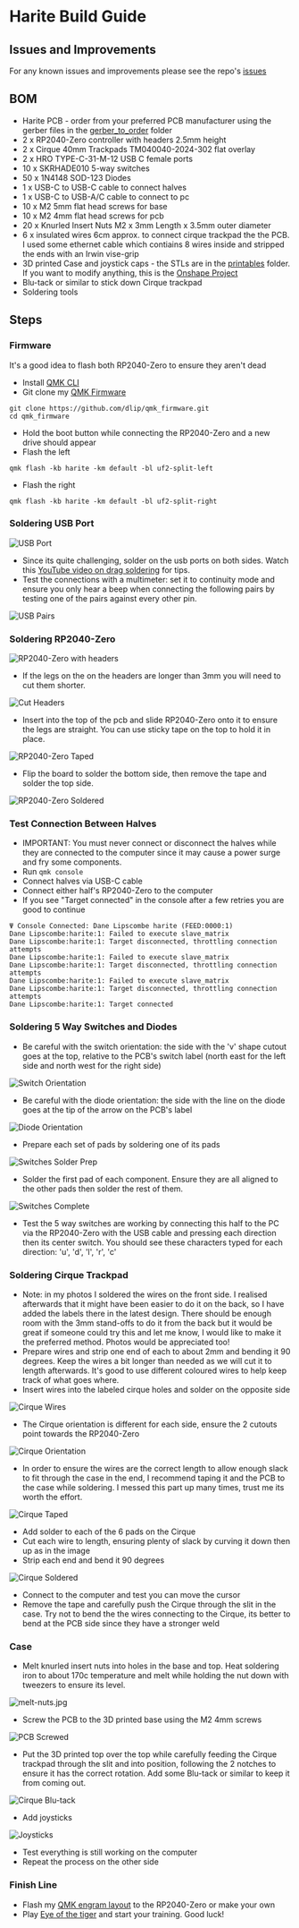 # Harite Build Guide

## Issues and Improvements

For any known issues and improvements please see the repo's [issues](https://github.com/dlip/harite/issues)

## BOM

- Harite PCB - order from your preferred PCB manufacturer using the gerber files in the [gerber_to_order](./gerber_to_order) folder
- 2 x RP2040-Zero controller with headers 2.5mm height
- 2 x Cirque 40mm Trackpads TM040040-2024-302 flat overlay
- 2 x HRO TYPE-C-31-M-12 USB C female ports
- 10 x SKRHADE010 5-way switches
- 50 x 1N4148 SOD-123 Diodes
- 1 x USB-C to USB-C cable to connect halves
- 1 x USB-C to USB-A/C cable to connect to pc
- 10 x M2 5mm flat head screws for base
- 10 x M2 4mm flat head screws for pcb
- 20 x Knurled Insert Nuts M2 x 3mm Length x 3.5mm outer diameter
- 6 x insulated wires 6cm approx. to connect cirque trackpad the the PCB. I used some ethernet cable which contiains 8 wires inside and stripped the ends with an Irwin vise-grip
- 3D printed Case and joystick caps - the STLs are in the [printables](./printables) folder. If you want to modify anything, this is the [Onshape Project](https://cad.onshape.com/documents/b93bd8dc5e080887b7a35bc8/w/2fa13694cc5562fc6be45ae5/e/f3942d0fbdb4c55aacbbd3d2)
- Blu-tack or similar to stick down Cirque trackpad
- Soldering tools

## Steps

### Firmware

It's a good idea to flash both RP2040-Zero to ensure they aren't dead

- Install [QMK CLI](https://github.com/qmk/qmk_cli)
- Git clone my [QMK Firmware](https://github.com/dlip/qmk_firmware/tree/dlip/keyboards/harite)

```
git clone https://github.com/dlip/qmk_firmware.git
cd qmk_firmware
```

- Hold the boot button while connecting the RP2040-Zero and a new drive should appear
- Flash the left

```
qmk flash -kb harite -km default -bl uf2-split-left
```

- Flash the right

```
qmk flash -kb harite -km default -bl uf2-split-right
```

### Soldering USB Port

![USB Port](images/usb-port.jpg)

- Since its quite challenging, solder on the usb ports on both sides. Watch this [YouTube video on drag soldering](https://www.youtube.com/watch?v=uguPxmkmaSg&t=163s&ab_channel=OffTheClack) for tips.
- Test the connections with a multimeter: set it to continuity mode and ensure you only hear a beep when connecting the following pairs by testing one of the pairs against every other pin.

![USB Pairs](images/usb-pairs.jpg)

### Soldering RP2040-Zero

![RP2040-Zero with headers](images/rp2040-headers.jpg)

- If the legs on the on the headers are longer than 3mm you will need to cut them shorter.

![Cut Headers](images/cut-headers.jpg)

- Insert into the top of the pcb and slide RP2040-Zero onto it to ensure the legs are straight. You can use sticky tape on the top to hold it in place.

![RP2040-Zero Taped](images/rp2040-tape.jpg)

- Flip the board to solder the bottom side, then remove the tape and solder the top side.

![RP2040-Zero Soldered](images/rp2040-soldered.jpg)

### Test Connection Between Halves

- IMPORTANT: You must never connect or disconnect the halves while they are connected to the computer since it may cause a power surge and fry some components.
- Run `qmk console`
- Connect halves via USB-C cable
- Connect either half's RP2040-Zero to the computer
- If you see "Target connected" in the console after a few retries you are good to continue

```
Ψ Console Connected: Dane Lipscombe harite (FEED:0000:1)
Dane Lipscombe:harite:1: Failed to execute slave_matrix
Dane Lipscombe:harite:1: Target disconnected, throttling connection attempts
Dane Lipscombe:harite:1: Failed to execute slave_matrix
Dane Lipscombe:harite:1: Target disconnected, throttling connection attempts
Dane Lipscombe:harite:1: Failed to execute slave_matrix
Dane Lipscombe:harite:1: Target disconnected, throttling connection attempts
Dane Lipscombe:harite:1: Target connected
```

### Soldering 5 Way Switches and Diodes

- Be careful with the switch orientation: the side with the 'v' shape cutout goes at the top, relative to the PCB's switch label (north east for the left side and north west for the right side)

![Switch Orientation](images/switch-orientation.jpg)

- Be careful with the diode orientation: the side with the line on the diode goes at the tip of the arrow on the PCB's label

![Diode Orientation](images/diode-orientation.jpg)

- Prepare each set of pads by soldering one of its pads

![Switches Solder Prep](images/switches-solder-prep.jpg)

- Solder the first pad of each component. Ensure they are all aligned to the other pads then solder the rest of them.

![Switches Complete](images/switches-complete.jpg)

- Test the 5 way switches are working by connecting this half to the PC via the RP2040-Zero with the USB cable and pressing each direction then its center switch. You should see these characters typed for each direction: 'u', 'd', 'l', 'r', 'c'

### Soldering Cirque Trackpad

- Note: in my photos I soldered the wires on the front side. I realised afterwards that it might have been easier to do it on the back, so I have added the labels there in the latest design. There should be enough room with the 3mm stand-offs to do it from the back but it would be great if someone could try this and let me know, I would like to make it the preferred method. Photos would be appreciated too!
- Prepare wires and strip one end of each to about 2mm and bending it 90 degrees. Keep the wires a bit longer than needed as we will cut it to length afterwards. It's good to use different coloured wires to help keep track of what goes where.
- Insert wires into the labeled cirque holes and solder on the opposite side

![Cirque Wires](images/cirque-wires.jpg)

- The Cirque orientation is different for each side, ensure the 2 cutouts point towards the RP2040-Zero

![Cirque Orientation](images/cirque-orientation.jpg)

- In order to ensure the wires are the correct length to allow enough slack to fit through the case in the end, I recommend taping it and the PCB to the case while soldering. I messed this part up many times, trust me its worth the effort.

![Cirque Taped](images/cirque-tape.jpg)

- Add solder to each of the 6 pads on the Cirque
- Cut each wire to length, ensuring plenty of slack by curving it down then up as in the image
- Strip each end and bend it 90 degrees

![Cirque Soldered](images/cirque-soldered.jpg)

- Connect to the computer and test you can move the cursor
- Remove the tape and carefully push the Cirque through the slit in the case. Try not to bend the the wires connecting to the Cirque, its better to bend at the PCB side since they have a stronger weld

### Case

- Melt knurled insert nuts into holes in the base and top. Heat soldering iron to about 170c temperature and melt while holding the nut down with tweezers to ensure its level.

![melt-nuts.jpg](images/melt-nuts.jpg)

- Screw the PCB to the 3D printed base using the M2 4mm screws

![PCB Screwed](images/pcb-screwed.jpg)

- Put the 3D printed top over the top while carefully feeding the Cirque trackpad through the slit and into position, following the 2 notches to ensure it has the correct rotation. Add some Blu-tack or similar to keep it from coming out.

![Cirque Blu-tack](images/cirque-blutak.jpg)

- Add joysticks

![Joysticks](images/joysticks.jpg)

- Test everything is still working on the computer
- Repeat the process on the other side

### Finish Line

- Flash my [QMK engram layout](https://github.com/dlip/qmk_firmware/tree/dlip/keyboards/harite/keymaps/engram) to the RP2040-Zero or make your own
- Play [Eye of the tiger](https://www.youtube.com/watch?v=CiIkBT-HFOA&ab_channel=n1ckr1vers) and start your training. Good luck!
